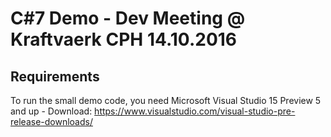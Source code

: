 # C#7 Demo - Dev Meeting @ Kraftvaerk CPH 14.10.2016

## Requirements
To run the small demo code, you need Microsoft Visual Studio 15 Preview 5 and up - Download: https://www.visualstudio.com/visual-studio-pre-release-downloads/
